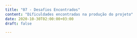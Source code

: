 ```yaml
---
title: "07 - Desafios Encontrados"
content: "Dificuldades encontradas na produção do projeto"
date: 2020-10-30T02:00:00+03:00
draft: false

---
```


